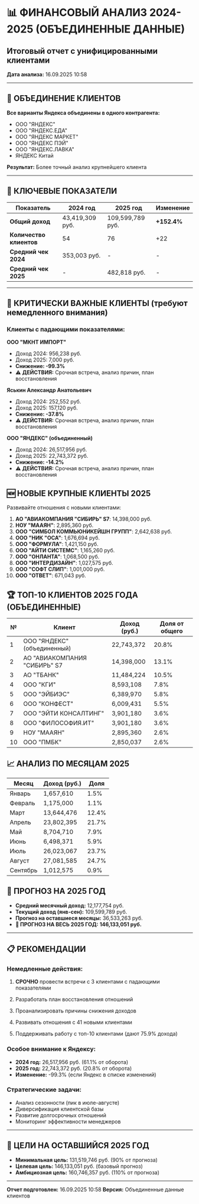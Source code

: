 
# 📊 ФИНАНСОВЫЙ АНАЛИЗ 2024-2025 (ОБЪЕДИНЕННЫЕ ДАННЫЕ)
## Итоговый отчет с унифицированными клиентами

**Дата анализа:** 16.09.2025 10:58

---

## 🔄 ОБЪЕДИНЕНИЕ КЛИЕНТОВ

**Все варианты Яндекса объединены в одного контрагента:**
- ООО "ЯНДЕКС" 
- ООО "ЯНДЕКС.ЕДА"
- ООО "ЯНДЕКС МАРКЕТ"
- ООО "ЯНДЕКС ПЭЙ"
- ООО "ЯНДЕКС.ЛАВКА"
- ЯНДЕКС Китай

**Результат:** Более точный анализ крупнейшего клиента

---

## 🎯 КЛЮЧЕВЫЕ ПОКАЗАТЕЛИ

| Показатель | 2024 год | 2025 год | Изменение |
|------------|----------|----------|-----------|
| **Общий доход** | 43,419,309 руб. | 109,599,789 руб. | **+152.4%** |
| **Количество клиентов** | 54 | 76 | +22 |
| **Средний чек 2024** | 353,003 руб. | - | - |
| **Средний чек 2025** | - | 482,818 руб. | - |

---

## 🚨 КРИТИЧЕСКИ ВАЖНЫЕ КЛИЕНТЫ (требуют немедленного внимания)

### Клиенты с падающими показателями:

**ООО "МКНТ ИМПОРТ"**
- Доход 2024: 956,238 руб.
- Доход 2025: 7,000 руб.
- **Снижение: -99.3%**
- ⚠️ **ДЕЙСТВИЯ:** Срочная встреча, анализ причин, план восстановления

**Яськин Александр Анатольевич**
- Доход 2024: 252,552 руб.
- Доход 2025: 157,120 руб.
- **Снижение: -37.8%**
- ⚠️ **ДЕЙСТВИЯ:** Срочная встреча, анализ причин, план восстановления

**ООО "ЯНДЕКС" (объединенный)**
- Доход 2024: 26,517,956 руб.
- Доход 2025: 22,743,372 руб.
- **Снижение: -14.2%**
- ⚠️ **ДЕЙСТВИЯ:** Срочная встреча, анализ причин, план восстановления

## 🆕 НОВЫЕ КРУПНЫЕ КЛИЕНТЫ 2025

Развивайте отношения с новыми клиентами:
1. **АО "АВИАКОМПАНИЯ "СИБИРЬ" S7**: 14,398,000 руб.
2. **НОУ "МААЯН"**: 2,895,360 руб.
3. **ООО "СИМБОЛ КОММЬЮНИКЕЙШН ГРУПП"**: 2,642,638 руб.
4. **ООО "НИК "ОСА"**: 1,676,694 руб.
5. **ООО "ФОРМУЛА"**: 1,421,150 руб.
6. **ООО "АЙТИ СИСТЕМС"**: 1,165,260 руб.
7. **ООО "ОНЛАНТА"**: 1,068,500 руб.
8. **ООО "ИНТЕРДИЗАЙН"**: 1,027,575 руб.
9. **ООО "СОФТ СЛИП"**: 1,001,000 руб.
10. **ООО "ОТВЕТ"**: 671,043 руб.

## 🏆 ТОП-10 КЛИЕНТОВ 2025 ГОДА (ОБЪЕДИНЕННЫЕ)

| № | Клиент | Доход (руб.) | Доля от общего |
|---|--------|--------------|----------------|
| 1 | ООО "ЯНДЕКС" (объединенный) | 22,743,372 | 20.8% |
| 2 | АО "АВИАКОМПАНИЯ "СИБИРЬ" S7 | 14,398,000 | 13.1% |
| 3 | АО "ТБАНК" | 11,484,224 | 10.5% |
| 4 | ООО "КГИ" | 8,593,108 | 7.8% |
| 5 | ООО "ЭЙБИЭС" | 6,389,970 | 5.8% |
| 6 | ООО "КОНФЕСТ" | 6,009,431 | 5.5% |
| 7 | ООО "ЭЙТИ КОНСАЛТИНГ" | 3,901,180 | 3.6% |
| 8 | ООО "ФИЛОСОФИЯ.ИТ" | 3,901,180 | 3.6% |
| 9 | НОУ "МААЯН" | 2,895,360 | 2.6% |
| 10 | ООО "ПМБК" | 2,850,037 | 2.6% |

## 📈 АНАЛИЗ ПО МЕСЯЦАМ 2025

| Месяц | Доход (руб.) | Доля |
|-------|--------------|------|
| Январь | 1,657,610 | 1.5% |
| Февраль | 1,175,000 | 1.1% |
| Март | 13,644,476 | 12.4% |
| Апрель | 23,802,395 | 21.7% |
| Май | 8,704,710 | 7.9% |
| Июнь | 6,498,371 | 5.9% |
| Июль | 26,023,067 | 23.7% |
| Август | 27,081,585 | 24.7% |
| Сентябрь | 1,012,575 | 0.9% |

## 🔮 ПРОГНОЗ НА 2025 ГОД

- **Средний месячный доход:** 12,177,754 руб.
- **Текущий доход (янв-сен):** 109,599,789 руб.
- **Прогноз на оставшиеся месяцы:** 36,533,263 руб.
- **🎯 ПРОГНОЗ НА ВЕСЬ 2025 ГОД:** **146,133,051 руб.**

---

## 📋 РЕКОМЕНДАЦИИ

### Немедленные действия:
1. **СРОЧНО** провести встречи с 3 клиентами с падающими показателями
2. Разработать план восстановления отношений
3. Проанализировать причины снижения доходов

4. Развивать отношения с 41 новыми клиентами
5. Поддерживать работу с топ-10 клиентами (дают 75.9% дохода)

### Особое внимание к Яндексу:
- **2024 год:** 26,517,956 руб. (61.1% от оборота)
- **2025 год:** 22,743,372 руб. (20.8% от оборота)
- **Изменение:** -99.3% (если Яндекс в списке изменений)

### Стратегические задачи:
- Анализ сезонности (пик в июле-августе)
- Диверсификация клиентской базы
- Развитие долгосрочных отношений
- Мониторинг эффективности менеджеров

---

## 🎯 ЦЕЛИ НА ОСТАВШИЙСЯ 2025 ГОД

- **Минимальная цель:** 131,519,746 руб. (90% от прогноза)
- **Целевая цель:** 146,133,051 руб. (базовый прогноз)
- **Амбициозная цель:** 160,746,357 руб. (110% от прогноза)

---

**Отчет подготовлен:** 16.09.2025 10:58
**Версия:** Объединенные данные клиентов
